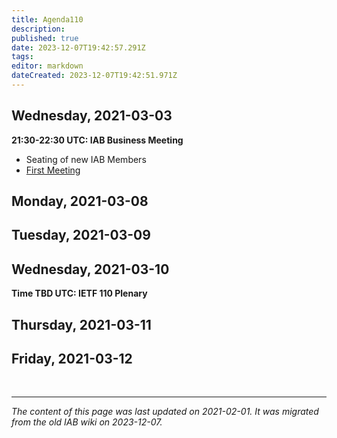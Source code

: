 ```yaml
---
title: Agenda110
description: 
published: true
date: 2023-12-07T19:42:57.291Z
tags: 
editor: markdown
dateCreated: 2023-12-07T19:42:51.971Z
---
```


## Wednesday, 2021-03-03
**21:30-22:30 UTC: IAB Business Meeting**

- Seating of new IAB Members
- [First Meeting](/group/iab/First_Meeting)

## Monday, 2021-03-08
## Tuesday, 2021-03-09
## Wednesday, 2021-03-10
**Time TBD UTC: IETF 110 Plenary**


## Thursday, 2021-03-11
## Friday, 2021-03-12

&nbsp;
&nbsp;
&nbsp;

---

*The content of this page was last updated on 2021-02-01. It was migrated from the old IAB wiki on 2023-12-07.*
